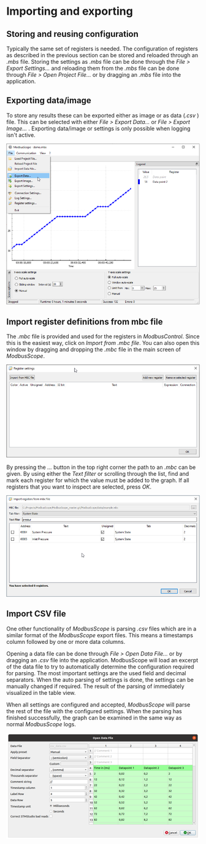 # Importing and exporting

## Storing and reusing configuration

Typically the same set of registers is needed. The configuration of registers as described in the previous section can be stored and reloaded through an *.mbs* file. Storing the settings as *.mbs* file can be done through the *File > Export Settings...* and reloading them from the *.mbs* file can be done through *File > Open Project File...* or by dragging an *.mbs* file into the application.

## Exporting data/image

To store any results these can be exported either as image or as data (*.csv* ) file. This can be selected with either *File > Export Data...* or  *File > Export Image...* . Exporting data/image or settings is only possible when logging isn't active.

![image](../_static/user_manual/export_data.png)

## Import register definitions from mbc file

The *.mbc* file is provided and used for the registers in *ModbusControl*.  Since this is the easiest way, click on *Import from .mbc file*. You can also open this window by dragging and dropping the *.mbc* file in the main screen of *ModbusScope*.

![image](../_static/user_manual/register_settings_dialog.png)

By pressing the *...* button in the top right corner the path to an *.mbc* can be given. By using either the *Text filter* or scrolling through the list, find and mark each register for which the value must be added to the graph. If all registers that you want to inspect are selected, press *OK*.

![image](../_static/user_manual/import_from_mbc_dialog.png)

## Import CSV file

One other functionality of *ModbusScope* is parsing *.csv* files which are in a similar format of the *ModbusScope* export files. This means a timestamps column followed by one or more data columns.

Opening a data file can be done through *File > Open Data File...* or by dragging an *.csv* file into the application. ModbusScope will load an excerpt of the data file to try to automatically determine the configuration required for parsing. The most important settings are the used field and decimal separators. When the auto parsing of settings is done, the settings can be manually changed if required. The result of the parsing of immediately visualized in the table view.

When all settings are configured and accepted, *ModbusScope* will parse the rest of the file with the configured settings. When the parsing has finished successfully, the graph can be examined in the same way as normal *ModbusScope* logs.

![image](../_static/user_manual/import_csv.png)
